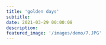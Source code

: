 ```yaml
---
title: 'golden days'
subtitle:
date: 2021-03-29 00:00:08
description:
featured_image: '/images/demo/7.JPG'
---
```


